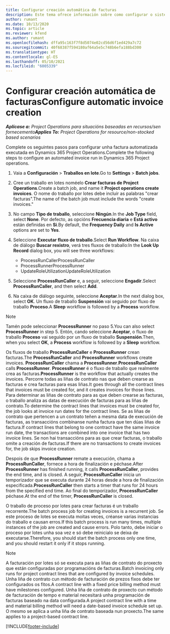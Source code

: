 ```yaml
---
title: Configurar creación automática de facturas
description: Este tema ofrece información sobre como configurar o sistema para xerar facturas automaticamente.
author: rumant
ms.date: 10/13/2020
ms.topic: article
ms.reviewer: kfend
ms.author: rumant
ms.openlocfilehash: dffa95c163f7f8d5074e02cd56d6f1ed429a7c72
ms.sourcegitcommit: 40f68387f594180af64a5e5c748b6efa188bd300
ms.translationtype: HT
ms.contentlocale: gl-ES
ms.lasthandoff: 05/10/2021
ms.locfileid: "6005339"
---
```

# <a name="configure-automatic-invoice-creation"></a><span data-ttu-id="11548-103">Configurar creación automática de facturas</span><span class="sxs-lookup"><span data-stu-id="11548-103">Configure automatic invoice creation</span></span>

<span data-ttu-id="11548-104">_**Aplícase a:** Project Operations para situacións baseadas en recursos/sen fornecemento_</span><span class="sxs-lookup"><span data-stu-id="11548-104">_**Applies To:** Project Operations for resource/non-stocked based scenarios_</span></span>


<span data-ttu-id="11548-105">Complete os seguintes pasos para configurar unha factura automatizada executada en Dynamics 365 Project Operations.</span><span class="sxs-lookup"><span data-stu-id="11548-105">Complete the following steps to configure an automated invoice run in Dynamics 365 Project operations.</span></span>

1. <span data-ttu-id="11548-106">Vaia a **Configuración** > **Traballos en lote**.</span><span class="sxs-lookup"><span data-stu-id="11548-106">Go to **Settings** > **Batch jobs**.</span></span>
2. <span data-ttu-id="11548-107">Cree un traballo en lotes noméelo **Crear facturas de Project Operations**.</span><span class="sxs-lookup"><span data-stu-id="11548-107">Create a batch job, and name it **Project operations create invoices**.</span></span> <span data-ttu-id="11548-108">O nome do traballo por lotes debe incluír as palabras "crear facturas".</span><span class="sxs-lookup"><span data-stu-id="11548-108">The name of the batch job must include the words "create invoices."</span></span>
3. <span data-ttu-id="11548-109">No campo **Tipo de traballo**, seleccione **Ningún**.</span><span class="sxs-lookup"><span data-stu-id="11548-109">In the **Job Type** field, select **None**.</span></span> <span data-ttu-id="11548-110">Por defecto, as opcións **Frecuencia diaria** e **Está activo** están definidas en **Si**.</span><span class="sxs-lookup"><span data-stu-id="11548-110">By default, the **Frequency Daily** and **Is Active** options are set to **Yes**.</span></span>
4. <span data-ttu-id="11548-111">Seleccione **Executar fluxo de traballo**.</span><span class="sxs-lookup"><span data-stu-id="11548-111">Select **Run Workflow**.</span></span> <span data-ttu-id="11548-112">Na caixa de diálogo **Buscar rexistro**, verá tres fluxos de traballo:</span><span class="sxs-lookup"><span data-stu-id="11548-112">In the **Look Up Record** dialog box, you will see three workflows:</span></span>

    - <span data-ttu-id="11548-113">ProcessRunCaller</span><span class="sxs-lookup"><span data-stu-id="11548-113">ProcessRunCaller</span></span>
    - <span data-ttu-id="11548-114">ProcessRunner</span><span class="sxs-lookup"><span data-stu-id="11548-114">ProcessRunner</span></span>
    - <span data-ttu-id="11548-115">UpdateRoleUtilization</span><span class="sxs-lookup"><span data-stu-id="11548-115">UpdateRoleUtilization</span></span>

5. <span data-ttu-id="11548-116">Seleccione **ProcessRunCaller** e, a seguir, seleccione **Engadir**.</span><span class="sxs-lookup"><span data-stu-id="11548-116">Select **ProcessRunCaller**, and then select **Add**.</span></span>
6. <span data-ttu-id="11548-117">Na caixa de diálogo seguinte, seleccione **Aceptar**.</span><span class="sxs-lookup"><span data-stu-id="11548-117">In the next dialog box, select **OK**.</span></span> <span data-ttu-id="11548-118">Un fluxo de traballo **Suspensión** vai seguido por fluxo de traballo **Proceso**.</span><span class="sxs-lookup"><span data-stu-id="11548-118">A **Sleep** workflow is followed by a **Process** workflow.</span></span>

  > [!NOTE]
  > <span data-ttu-id="11548-119">Tamén pode seleccionar **ProcessRunner** no paso 5.</span><span class="sxs-lookup"><span data-stu-id="11548-119">You can also select **ProcessRunner** in step 5.</span></span> <span data-ttu-id="11548-120">Entón, cando seleccione **Aceptar**, o fluxo de traballo **Proceso** vai seguido por un fluxo de traballo **Suspensión**.</span><span class="sxs-lookup"><span data-stu-id="11548-120">Then, when you select **OK**, a **Process** workflow is followed by a **Sleep** workflow.</span></span>

<span data-ttu-id="11548-121">Os fluxos de traballo **ProcessRunCaller** e **ProcessRunner** crean facturas.</span><span class="sxs-lookup"><span data-stu-id="11548-121">The **ProcessRunCaller** and **ProcessRunner** workflows create invoices.</span></span> <span data-ttu-id="11548-122">**ProcessRunCaller** chama a **ProcessRunner**.</span><span class="sxs-lookup"><span data-stu-id="11548-122">**ProcessRunCaller** calls **ProcessRunner**.</span></span> <span data-ttu-id="11548-123">**ProcessRunner** é o fluxo de traballo que realmente crea as facturas.</span><span class="sxs-lookup"><span data-stu-id="11548-123">**ProcessRunner** is the workflow that actually creates the invoices.</span></span> <span data-ttu-id="11548-124">Percorre todas as liñas de contrato nas que deben crearse as facturas e crea facturas para esas liñas.</span><span class="sxs-lookup"><span data-stu-id="11548-124">It goes through all the contract lines that invoices must be created for, and it creates invoices for those lines.</span></span> <span data-ttu-id="11548-125">Para determinar as liñas de contrato para as que deben crearse as facturas, o traballo analiza as datas de execución de facturas para as liñas de contrato.</span><span class="sxs-lookup"><span data-stu-id="11548-125">To determine the contract lines that invoices must be created for, the job looks at invoice run dates for the contract lines.</span></span> <span data-ttu-id="11548-126">Se as liñas de contrato que pertencen a un contrato teñen a mesma data de execución de facturas, as transaccións combínanse nunha factura que ten dúas liñas de factura.</span><span class="sxs-lookup"><span data-stu-id="11548-126">If contract lines that belong to one contract have the same invoice run date, the transactions are combined into one invoice that has two invoice lines.</span></span> <span data-ttu-id="11548-127">Se non hai transaccións para as que crear facturas, o traballo omite a creación de facturas.</span><span class="sxs-lookup"><span data-stu-id="11548-127">If there are no transactions to create invoices for, the job skips invoice creation.</span></span>

<span data-ttu-id="11548-128">Despois de que **ProcessRunner** remate a execución, chama a **ProcessRunCaller**, fornece a hora de finalización e péchase.</span><span class="sxs-lookup"><span data-stu-id="11548-128">After **ProcessRunner** has finished running, it calls **ProcessRunCaller**, provides the end time, and is closed.</span></span> <span data-ttu-id="11548-129">A seguir, **ProcessRunCaller** inicia un temporizador que se executa durante 24 horas desde a hora de finalización especificada.</span><span class="sxs-lookup"><span data-stu-id="11548-129">**ProcessRunCaller** then starts a timer that runs for 24 hours from the specified end time.</span></span> <span data-ttu-id="11548-130">Ao final do temporizador, **ProcessRunCaller** péchase.</span><span class="sxs-lookup"><span data-stu-id="11548-130">At the end of the timer, **ProcessRunCaller** is closed.</span></span>

<span data-ttu-id="11548-131">O traballo de proceso por lotes para crear facturas é un traballo recorrente.</span><span class="sxs-lookup"><span data-stu-id="11548-131">The batch process job for creating invoices is a recurrent job.</span></span> <span data-ttu-id="11548-132">Se este proceso de lotes se executa moitas veces, créanse varias instancias do traballo e causan erros.</span><span class="sxs-lookup"><span data-stu-id="11548-132">If this batch process is run many times, multiple instances of the job are created and cause errors.</span></span> <span data-ttu-id="11548-133">Polo tanto, debe iniciar o proceso por lotes unha soa vez e só debe reinicialo se deixa de executarse.</span><span class="sxs-lookup"><span data-stu-id="11548-133">Therefore, you should start the batch process only one time, and you should restart it only if it stops running.</span></span>

> [!NOTE]
> <span data-ttu-id="11548-134">A facturación por lotes só se executa para as liñas de contrato do proxecto que están configuradas por programacións de facturas.</span><span class="sxs-lookup"><span data-stu-id="11548-134">Batch invoicing only runs for project contract lines that are configured by invoice schedules.</span></span> <span data-ttu-id="11548-135">Unha liña de contrato cun método de facturación de prezos fixos debe ter configurados os fitos.</span><span class="sxs-lookup"><span data-stu-id="11548-135">A contract line with a fixed price billing method must have milestones configured.</span></span> <span data-ttu-id="11548-136">Unha liña de contrato de proxecto cun método de facturación de tempo e material necesitará unha programación de facturas baseado na data configurada.</span><span class="sxs-lookup"><span data-stu-id="11548-136">A project contract line with a time and material billing method will need a date-based invoice schedule set up.</span></span> <span data-ttu-id="11548-137">O mesmo se aplica a unha liña de contrato baseada nun proxecto.</span><span class="sxs-lookup"><span data-stu-id="11548-137">The same applies to a project-based contract line.</span></span>     


[!INCLUDE[footer-include](../includes/footer-banner.md)]